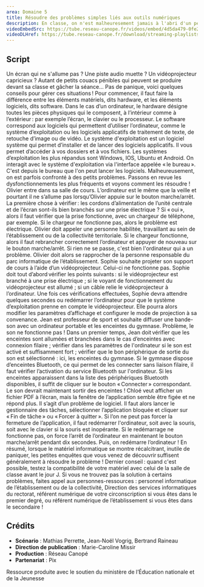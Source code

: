 ```yaml
---
area: Domaine 5
title: Résoudre des problèmes simples liés aux outils numériques
description: En classe, on n'est malheuresement jamais à l'abri d'un pépin technique quand on utilise des outils numériques. Dans cette vidéo, vous trouverez des conseils pour les éviter et réagir en cas d'imprévu !
videoEmbedSrc: https://tube.reseau-canope.fr/videos/embed/4d5da479-0fe2-4e63-befd-ad3082fed30f
videoDLHref: https://tube.reseau-canope.fr/download/streaming-playlists/hls/videos/4d5da479-0fe2-4e63-befd-ad3082fed30f-1080-fragmented.mp4
---
```


## Script

Un écran qui ne s'allume pas ?
Une piste audio muette ? 
Un vidéoprojecteur capricieux ? 
Autant de petits couacs pénibles qui peuvent se produire devant sa classe et gâcher la séance… 
Pas de panique, voici quelques conseils pour gérer ces situations ! 
Pour commencer, il faut faire la différence entre les éléments matériels, dits hardware, et les éléments logiciels, dits software. 
Dans le cas d’un ordinateur, le hardware désigne toutes les pièces physiques qui le composent, à l’intérieur comme à l’extérieur : par exemple l’écran, le clavier ou le processeur. 
Le software correspond aux logiciels qui permettent d’utiliser l’ordinateur, comme le système d’exploitation ou les logiciels applicatifs de traitement de texte, de retouche d’image ou de vidéo.
Le système d'exploitation est un logiciel système qui permet d’installer et de lancer des logiciels applicatifs. Il vous permet d’accéder à vos dossiers et à vos fichiers. Les systèmes d’exploitation les plus répandus sont Windows, IOS, Ubuntu et Android. 
On interagit avec le système d'exploitation via l'interface appelée « le bureau ». C'est depuis le bureau que l'on peut lancer les logiciels. 
Malheureusement, on est parfois confronté à des petits problèmes. Passons en revue les dysfonctionnements les plus fréquents et voyons comment les résoudre ! 
Olivier entre dans sa salle de cours. L’ordinateur est le même que la veille et pourtant il ne s’allume pas lorsqu’Olivier appuie sur le bouton marche/arrêt. 
La première chose à vérifier : les cordons d’alimentation de l’unité centrale et de l’écran sont-ils bien branchés sur une prise électrique ? 
Si « oui », alors il faut vérifier que la prise fonctionne, avec un chargeur de téléphone, par exemple. Si le chargeur ne fonctionne pas, alors le problème est électrique. Olivier doit appeler une personne habilitée, travaillant au sein de l’établissement ou de la collectivité territoriale. 
Si le chargeur fonctionne, alors il faut rebrancher correctement l’ordinateur et appuyer de nouveau sur le bouton marche/arrêt. Si rien ne se passe, c'est bien l'ordinateur qui a un problème. Olivier doit alors se rapprocher de la personne responsable du parc informatique de l’établissement.
Sophie souhaite projeter son support de cours à l’aide d’un vidéoprojecteur. Celui-ci ne fonctionne pas. Sophie doit tout d’abord vérifier les points suivants : si le vidéoprojecteur est branché à une prise électrique ; si le voyant de fonctionnement du vidéoprojecteur est allumé ; si un câble relie le vidéoprojecteur à l’ordinateur.
Une fois ces vérifications effectuées, Sophie devra attendre quelques secondes ou redémarrer l’ordinateur pour que le système d’exploitation prenne en compte le vidéoprojecteur. Elle pourra alors modifier les paramètres d’affichage et configurer le mode de projection à sa convenance.
Jean est professeur de sport et souhaite diffuser une bande-son avec un ordinateur portable et les enceintes du gymnase. Problème, le son ne fonctionne pas ! 
Dans un premier temps, Jean doit vérifier que les enceintes sont allumées et branchées dans le cas d’enceintes avec connexion filaire ; vérifier dans les paramètres de l'ordinateur si le son est activé et suffisamment fort ; vérifier que le bon périphérique de sortie du son est sélectionné : ici, les enceintes du gymnase.
Si le gymnase dispose d’enceintes Bluetooth, ce qui permet de les connecter sans liaison filaire, il faut vérifier l’activation du service Bluetooth sur l'ordinateur. 
Si les enceintes apparaissent dans la liste des périphériques Bluetooth disponibles, il suffit de cliquer sur le bouton « Connecter » correspondant. Le son devrait maintenant sortir des enceintes ! 
Chloé veut afficher un fichier PDF à l’écran, mais la fenêtre de l’application semble être figée et ne répond plus. Il s’agit d’un problème de logiciel. 
Il faut alors lancer le gestionnaire des tâches, sélectionner l’application bloquée et cliquer sur « Fin de tâche » ou « Forcer à quitter ». 
Si l’on ne peut pas forcer la fermeture de l’application, il faut redémarrer l'ordinateur, soit avec la souris, soit avec le clavier si la souris est inopérante. 
Si le redémarrage ne fonctionne pas, on force l’arrêt de l’ordinateur en maintenant le bouton marche/arrêt pendant dix secondes. Puis, on redémarre l’ordinateur ! 
En résumé, lorsque le matériel informatique se montre récalcitrant, inutile de paniquer, les petites enquêtes que vous venez de découvrir suffisent généralement à résoudre le problème ! 
Dernier conseil : quand c'est possible, testez la compatibilité de votre matériel avec celui de la salle de classe avant le jour J. 
Si vous ne trouvez pas la solution à certains problèmes, faites appel aux personnes-ressources : personnel informatique de l’établissement ou de la collectivité, Direction des services informatiques du rectorat, référent numérique de votre circonscription si vous êtes dans le premier degré, ou référent numérique de l’établissement si vous êtes dans le secondaire ! 

## Crédits

- **Scénario** : Mathias Perrette, Jean-Noël Vogrig, Bertrand Raineau
- **Direction de publication** : Marie-Caroline Missir
- **Production** : Réseau Canopé
- **Partenariat** : Pix

Ressource produite avec le soutien du ministère de l’Éducation nationale et de la Jeunesse
